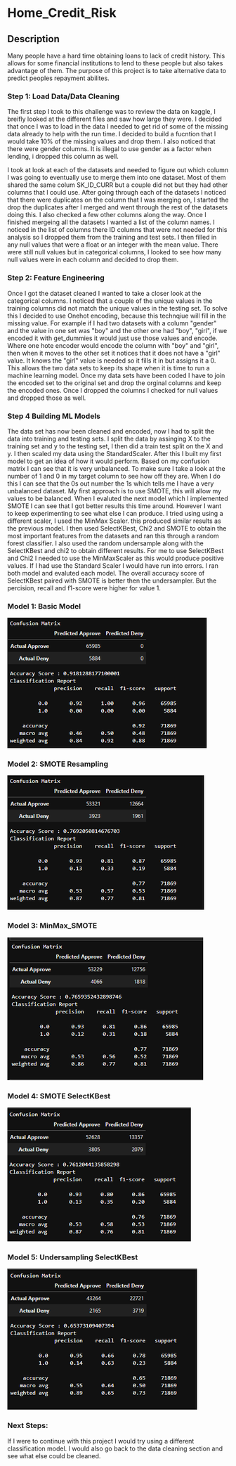 # Home_Credit_Risk

## Description

Many people have a hard time obtaining loans to lack of credit history. This allows for some financial institutions to lend to these people but also takes advantage of them. The purpose of this project is to take alternative data to predict peoples repayment abilites.

### Step 1: Load Data/Data Cleaning

The first step I took to this challenge was to review the data on kaggle, I breifly looked at the different files and saw how large they were. I decided that once I was to load in the data I needed to get rid of some of the missing data already to help with the run time. I decided to build a fucntion that I would take 10% of the missing values and drop them. I also noticed that there were gender columns. It is illegal to use gender as a factor when lending, i dropped this column as well. 

I took at look at each of the datasets and needed to figure out which column I was going to eventually use to merge them into one dataset. Most of them shared the same colum SK_ID_CURR but a couple did not but they had other columns that I could use. After going through each of the datasets I noticed that there were duplicates on the column that I was merging on, I started the drop the duplicates after I merged and went through the rest of the datasets doing this. I also checked a few other columns along the way. Once I finished mergeing all the datasets I wanted a list of the column names. I noticed in the list of columns there ID columns that were not needed for this analysis so I dropped them from the training and test sets. I then filled in any null values that were a float or an integer with the mean value. There were still null values but in categorical columns, I looked to see how many null values were in each column and decided to drop them. 

### Step 2: Feature Engineering

Once I got the dataset cleaned I wanted to take a closer look at the categorical columns. I noticed that a couple of the unique values in the training columns did not match the unique values in the testing set. To solve this I decided to use Onehot encoding, because this technqiue will fill in the missing value. For example if I had two datasets with a column "gender" and the value in one set  was "boy" and the other one had "boy", "girl", if we encoded it with get_dummies it would just use those values and encode. Where one hote encoder would encode the column with "boy" and "girl", then when it moves to the other set it notices that it does not have a "girl" value. It knows the "girl" value is needed so it fills it in but assigns it a 0. This allows the two data sets to keep its shape when it is time to run a machine learning model. Once my data sets have been coded I have to join the encoded set to the original set and drop the orginal columns and keep the encoded ones. Once I dropped the columns I checked for null values and dropped those as well. 


### Step 4 Building ML Models

The data set has now been cleaned and encoded, now I had to split the data into training and testing sets. I split the data by assinging X to the training set and y to the testing set, I then did a train test split on the X and y. I then scaled my data using the StandardScaler. After this I built my first model to get an idea of how it would perform. Based on my confusion matrix I can see that it is very unbalanced. To make sure I take a look at the number of 1 and 0 in my target column to see how off they are. When I do this I can see that the 0s out number the 1s which tells me I have a very unbalanced dataset. My first approach is to use SMOTE, this will allow my values to be balanced. When I evaluted the next model which I implemented SMOTE I can see that I got better results this time around. However I want to keep experimenting to see what else I can produce. I tried using using a different scaler, I used the MinMax Scaler. this produced similar results as the previous model. I then used SelectKBest, Chi2 and SMOTE to obtain the most important features from the datasets and ran this through a random forest classifier. I also used the random undersample along with the SelectKBest and chi2 to obtain different results. For me to use SelectKBest and Chi2 I needed to use the MinMaxScaler as this would produce positive values. If I had use the Standard Scaler I would have run into errors. I ran both model and evaluted each model. The overall accuracy score of SelectKBest paired with SMOTE is better then the undersampler. But the percision, recall and f1-score were higher for value 1.



### Model 1: Basic Model

![Model_1.png](Images/Model_1.png)


### Model 2: SMOTE Resampling

![SMOTE_MODEL.png](Images\SMOTE_MODEL.png)


### Model 3: MinMax_SMOTE

![MM_SMOTE.png](Images\MM_SMOTE.png)


### Model 4: SMOTE SelectKBest

![SMOTE_CHI2.png](Images\SMOTE_CHI2.png)


### Model 5: Undersampling SelectKBest

![UNDERSAMPLER_CHI2.png](Images\UNDERSAMPLER_CHI2.png)























### Next Steps:

If I were to continue with this project I would try using a different classification model. I would also go back to the data cleaning section and see what else could be cleaned. 
